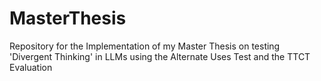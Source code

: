 # MasterThesis
Repository for the Implementation of my Master Thesis on testing 'Divergent Thinking' in LLMs using the Alternate Uses Test and the TTCT Evaluation

